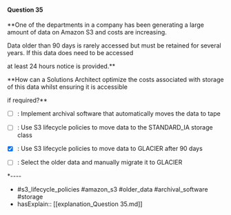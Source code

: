 #### Question  35

**One of the departments in a company has been generating a large amount of data on Amazon S3 and costs are increasing.

Data older than 90 days is rarely accessed but must be retained for several years. If this data does need to be accessed

at least 24 hours notice is provided.**

**How can a Solutions Architect optimize the costs associated with storage of this data whilst ensuring it is accessible

if required?**

- [ ] :  Implement archival software that automatically moves the data to tape

- [ ] :  Use S3 lifecycle policies to move data to the STANDARD_IA storage class

- [x] :  Use S3 lifecycle policies to move data to GLACIER after 90 days

- [ ] :  Select the older data and manually migrate it to GLACIER

*----

- #s3_lifecycle_policies #amazon_s3 #older_data #archival_software #storage
- hasExplain:: [[explanation_Question  35.md]]
